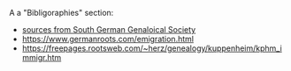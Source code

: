 A a "Bibligoraphies" section:

- [sources from South German Genaloical Society](https://www.wgff.de/linkliste.php?subject=auswanderer)
- <https://www.germanroots.com/emigration.html>
- <https://freepages.rootsweb.com/~herz/genealogy/kuppenheim/kphm_immigr.htm>
